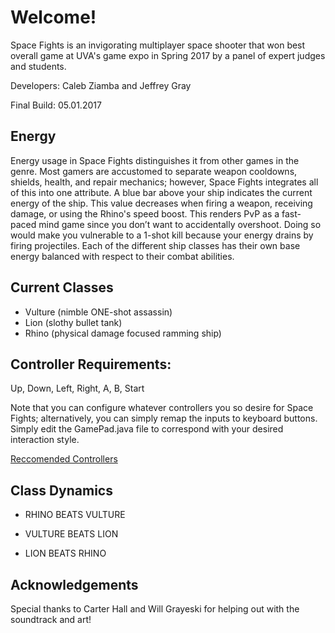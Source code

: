 # Welcome!
Space Fights is an invigorating multiplayer space shooter that won best overall game at UVA's game expo in Spring 2017 by a panel of expert judges and students.

Developers: Caleb Ziamba and Jeffrey Gray

Final Build: 05.01.2017

## Energy
Energy usage in Space Fights distinguishes it from other games in the genre. Most gamers are accustomed to separate weapon cooldowns, shields, health, and repair mechanics; however, Space Fights integrates all of this into one attribute. A blue bar above your ship indicates the current energy of the ship. This value decreases when firing a weapon, receiving damage, or using the Rhino's speed boost. This renders PvP as a fast-paced mind game since you don’t want to accidentally overshoot. Doing so would make you vulnerable to a 1-shot kill because your energy drains by firing projectiles. Each of the different ship classes has their own base energy balanced with respect to their combat abilities.

## Current Classes
* Vulture (nimble ONE-shot assassin)
* Lion (slothy bullet tank)
* Rhino (physical damage focused ramming ship)

## Controller Requirements: 
Up, Down, Left, Right, A, B, Start

Note that you can configure whatever controllers you so desire for Space Fights; alternatively, you can simply remap the inputs to keyboard buttons. Simply edit the GamePad.java file to correspond with your desired interaction style.

[Reccomended Controllers](https://www.amazon.com/gp/product/B01EUZEQLO/ref=od_aui_detailpages00?ie=UTF8&psc=1)

## Class Dynamics
* RHINO BEATS VULTURE

* VULTURE BEATS LION

* LION BEATS RHINO 

## Acknowledgements
Special thanks to Carter Hall and Will Grayeski for helping out with the soundtrack and art!
